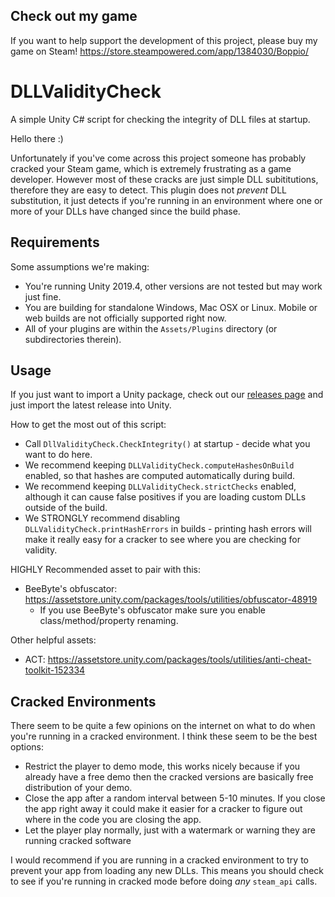 ## Check out my game
If you want to help support the development of this project, please buy my game on Steam!
https://store.steampowered.com/app/1384030/Boppio/

# DLLValidityCheck
A simple Unity C# script for checking the integrity of DLL files at startup.

Hello there :)

Unfortunately if you've come across this project someone has probably cracked your Steam game, which is extremely frustrating as a game developer. However most of these cracks are just simple DLL subititutions, therefore they are easy to detect. This plugin does not *prevent* DLL substitution, it just detects if you're running in an environment where one or more of your DLLs have changed since the build phase.

## Requirements

Some assumptions we're making:
 - You're running Unity 2019.4, other versions are not tested but may work just fine.
 - You are building for standalone Windows, Mac OSX or Linux. Mobile or web builds are not officially supported right now.
 - All of your plugins are within the `Assets/Plugins` directory (or subdirectories therein).

## Usage

If you just want to import a Unity package, check out our [releases page](https://github.com/boppygames/DLLValidityCheck/releases) and just import the latest release into Unity.

How to get the most out of this script:
 - Call `DllValidityCheck.CheckIntegrity()` at startup - decide what you want to do here.
 - We recommend keeping `DLLValidityCheck.computeHashesOnBuild` enabled, so that hashes are computed automatically during build.
 - We recommend keeping `DLLValidityCheck.strictChecks` enabled, although it can cause false positives if you are loading custom
        DLLs outside of the build.
 - We STRONGLY recommend disabling `DLLValidityCheck.printHashErrors` in builds - printing hash errors will make it really easy
        for a cracker to see where you are checking for validity.
        
HIGHLY Recommended asset to pair with this:
 - BeeByte's obfuscator: https://assetstore.unity.com/packages/tools/utilities/obfuscator-48919
   - If you use BeeByte's obfuscator make sure you enable class/method/property renaming.

Other helpful assets:
 - ACT: https://assetstore.unity.com/packages/tools/utilities/anti-cheat-toolkit-152334

## Cracked Environments

There seem to be quite a few opinions on the internet on what to do when you're running in a cracked environment. I think these seem to be the best options:
 - Restrict the player to demo mode, this works nicely because if you already have a free demo then the cracked versions are basically free distribution of your demo.
 - Close the app after a random interval between 5-10 minutes. If you close the app right away it could make it easier for a cracker to figure out where in the code you are closing the app.
 - Let the player play normally, just with a watermark or warning they are running cracked software

I would recommend if you are running in a cracked environment to try to prevent your app from loading any new DLLs. This means you should check to see if you're running in cracked mode before doing *any* `steam_api` calls.

